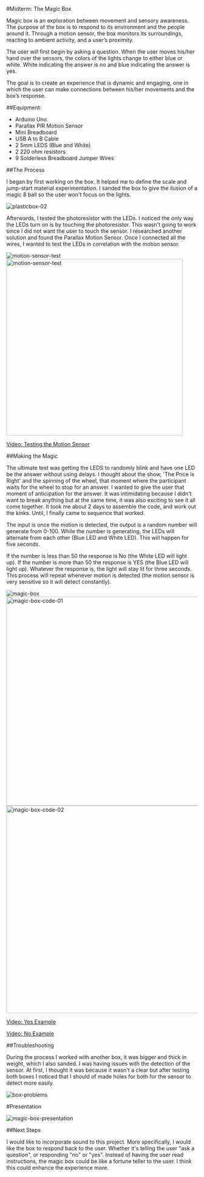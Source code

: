#Midterm: The Magic Box

Magic box is an exploration between movement and sensory awareness. The purpose of the box is to respond to its environment and the people around it. Through a motion sensor, the box monitors its surroundings, reacting to ambient activity, and a user’s proximity.

The user will first begin by asking a question. When the user moves his/her hand over the sensors, the colors of the lights change to either blue or white. White indicating the answer is no and blue indicating the answer is yes.

The goal is to create an experience that is dynamic and engaging, one in which the user can make connections between his/her movements and the box’s response.

##Equipment:

* Arduino Uno
* Parallax PIR Motion Sensor
* Mini Breadboard
* USB A to B Cable
* 2 5mm LEDS (Blue and White)
* 2 220 ohm resistors
* 9 Solderless Breadboard Jumper Wires

##The Process

I began by first working on the box. It helped me to define the scale and jump-start material experimentation. I sanded the box to give the ilusion of a magic 8 ball so the user won't focus on the lights. 

![plasticbox-02](https://cloud.githubusercontent.com/assets/21225598/24440314/78b41e64-1421-11e7-9bd9-61b94a963d86.jpg)

Afterwards, I tested the photoresistor with the LEDs. I noticed the only way the LEDs turn on is by touching the photoresistor. This wasn't going to work since I did not want the user to touch the sensor. I researched another solution and found the Parallax Motion Sensor. Once I connected all the wires, I wanted to test the LEDs in correlation with the motion sensor.

![motion-sensor-test](https://cloud.githubusercontent.com/assets/21225598/24440587/f908eb84-1422-11e7-8217-8d75e790672b.jpg)
<img width="465" alt="motion-sensor-test" src="https://cloud.githubusercontent.com/assets/21225598/24439201/c3011384-141a-11e7-9ff0-dace01dc1a1f.png">

[Video: Testing the Motion Sensor](https://vimeo.com/210543674)

##Making the Magic

The ultimate test was getting the LEDS to randomly blink and have one LED be the answer without using delays. I thought about the show, 'The Price is Right' and the spinning of the wheel, that moment where the participant waits for the wheel to stop for an answer. I wanted to give the user that moment of anticipation for the answer. It was intimidating because I didn't want to break anything but at the same time, it was also exciting to see it all come together. It took me about 2 days to assemble the code, and work out the kinks. Until, I finally came to sequence that worked.

The input is once the motion is detected, the output is a random number will generate from 0-100. While the number is generating, the LEDs will alternate from each other (Blue LED and White LED). This will happen for five seconds. 

If the number is less than 50 the response is No (the White LED will light up). If the number is more than 50 the response is YES (the Blue LED will light up). Whatever the response is, the light will stay lit for three seconds. This process will repeat whenever motion is detected (the motion sensor is very sensitive so it will detect constantly).

![magic-box](https://cloud.githubusercontent.com/assets/21225598/24440197/c7e7491c-1420-11e7-97b8-9c5dfba0202c.jpg)
<img width="550" alt="magic-box-code-01" src="https://cloud.githubusercontent.com/assets/21225598/24440845/9a471920-1424-11e7-8813-615ed56c558c.png">
<img width="546" alt="magic-box-code-02" src="https://cloud.githubusercontent.com/assets/21225598/24440780/2f2de894-1424-11e7-8ac6-ffdc98dc04a6.png">

[Video: Yes Example](https://vimeo.com/210549794)

[Video: No Example](https://vimeo.com/210554066)

##Troubleshooting

During the process I worked with another box, it was bigger and thick in weight, which I also sanded. I was having issues with the detection of the sensor. At first, I thought it was because it wasn't a clear but after testing both boxes I noticed that I should of made holes for both for the sensor to detect more easily.

![box-problems](https://cloud.githubusercontent.com/assets/21225598/24470428/e497b9fe-148c-11e7-91be-ffe178a68556.jpg)

#Presentation

![magic-box-presentation](https://cloud.githubusercontent.com/assets/21225598/24474140/a7de4b60-1499-11e7-954a-daaf145d5db0.jpg)

##Next Steps

I would like to incorporate sound to this project. More specifically, I would like the box to respond back to the user. Whether it's telling the user "ask a question", or responding "no" or "yes". Instead of having the user read instructions, the magic box could be like a fortune teller to the user. I think this could enhance the experience more. 
